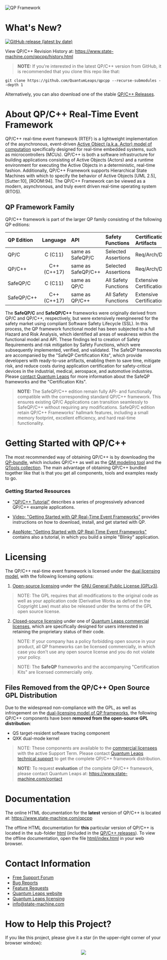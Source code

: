 ![QP Framework](https://www.state-machine.com/img/qp_banner.jpg)

# What's New?

[![GitHub release (latest by date)](https://img.shields.io/github/v/release/QuantumLeaps/qpcpp)](https://github.com/QuantumLeaps/qpcpp/releases/latest)

View QP/C++ Revision History at: https://www.state-machine.com/qpcpp/history.html

> **NOTE:** If you're interested in the latest QP/C++ version from GitHub,
it is recommended that you clone this repo like that:

```
git clone https://github.com/QuantumLeaps/qpcpp --recurse-submodules --depth 1
```

Alternatively, you can also download one of the stable
[QP/C++ Releases][QP-Rel].

# About QP/C++ Real-Time Event Framework
QP/C++ real-time event framework (RTEF) is a lightweight implementation of
the asynchronous, event-driven [Active Object (a.k.a. Actor) model of computation][AOmod]
specifically designed for real-time embedded systems, such as microcontrollers (MCUs).
QP/C++ is both a software infrastructure for building applications consisting
of Active Objects (Actors) and a runtime environment for executing the Active
Objects in a deterministic, real-time fashion. Additionally, QP/C++ Framework
supports Hierarchical State Machines with which to specify the behavior of
Active Objects [UML 2.5], [Sutter:10], [ROOM:94]. The QP/C++ Framework can be
viewed as a modern, asynchronous, and truly event driven real-time operating
system (RTOS).

## QP Framework Family
QP/C++ framework is part of the larger QP family consisting of the following
QP editions:

|QP Edition |  Language   |      API         | Safety Functions   |Certification Artifacts| Licensing
|:----------|:-----------:|:-----------------|:-------------------|:----------------|:---------
| QP/C      | C (C11)     |same as SafeQP/C  |Selected Assertions |Req/Arch/Design  | [dual][Lic]
| QP/C++    | C++ (C++17) |same as SafeQP/C++|Selected Assertions |Req/Arch/Design  | [dual][Lic]
| SafeQP/C  | C (C11)     |same as QP/C      |All Safety Functions|Extensive<br>Certification Kit| [commercial][Com]
| SafeQP/C++| C++ (C++17) |same as QP/C++    |All Safety Functions|Extensive<br>Certification Kit| [commercial][Com]

The **SafeQP/C** and **SafeQP/C++** frameworks were originally derived from QP/C and QP/C++,
respectively, but were extensively reengineered for the safety market using compliant
Software Safety Lifecycle (SSL). In this process, the QP framework functional model has been
subjected to a full Hazard and Risk Analysis, which identified all areas of weakness within
the functional model and API. These findings led to creation of Safety Requirements and risk
mitigation by Safety Functions, which were subsequently implemented, verified, and validated.
The SafeQP frameworks are accompanied by the "SafeQP Certification Kits", which provide
developers with ready-to-use artifacts, enabling them to save time, mitigate risk, and reduce
costs during application certification for safety-critical devices in the industrial, medical,
aerospace, and automotive industries. Please [contact Quantum Leaps](#contact-information)
for more information about the SafeQP frameworks and the "Certification Kits".

> **NOTE:** The SafeQP/C++ edition remain fully API- and functionally compatible with the
corresponding standard QP/C++ framework. This ensures existing QP/C Applications can transition
seamlessly to SafeQP/C++ without requiring any modifications. SafeQP/C edition retain QP/C++
Frameworks' hallmark features, including a small memory footprint, excellent efficiency,
and hard real-time functionality.


# Getting Started with QP/C++
The most recommended way of obtaining QP/C++ is by downloading the
[QP-bundle](https://www.state-machine.com/#Downloads), which includes QP/C++
as well as the [QM modeling tool][QM] and the [QTools collection][QTools].
The main advantage of obtaining QP/C++ bundled together like that is
that you get all components, tools and examples ready to go.

### Getting Started Resources
- ["QP/C++ Tutorial"][Tut]
describes a series of progressively advanced QP/C++ example applications.

- [Video: "Getting Started with QP Real-Time Event Frameworks"][Video]
provides instructions on how to download, install, and get started with QP.

- [AppNote: "Getting Started with QP Real-Time Event Frameworks"][AN]
contains also a tutorial, in which you build a simple "Blinky" application.

# Licensing
The QP/C++ real-time event framework is licensed under the
[dual licensing model](https://www.state-machine.com/licensing), with
the following licensing options:

1. [Open-source licensing](https://www.state-machine.com/licensing#Open) under the
[GNU General Public License (GPLv3)](https://www.gnu.org/licenses/gpl-3.0.en.html).

> NOTE: The GPL requires that all modifications to the original code
as well as your application code (Derivative Works as defined in the
Copyright Law) must also be released under the terms of the GPL
open source license.

2. [Closed-source licensing](https://www.state-machine.com/licensing#Closed) under one of
[Quantum Leaps commercial licenses](https://www.state-machine.com/licensing#Commercial),
which are specifically designed for users interested in retaining the
proprietary status of their code.

> NOTE: If your company has a policy forbidding open source in your product,
all QP frameworks can be licensed commercially, in which case you don't use
any open source license and you do not violate your policy.

> NOTE: The **SafeQP** frameworks and the accompanying "Certification Kits"
are licensed commercially only.


## Files Removed from the QP/C++ Open Source GPL Distribution
Due to the widespread non-compliance with the GPL, as well as infringement on the
[dual-licensing model of QP frameworks][Lic], the following QP/C++ components
have been **removed from the open-source GPL distribution**:
- QS target-resident software tracing component
- QXK dual-mode kernel

> NOTE: These components are available to the [commercial licensees][Cust] with
the active Support Term. Please contact [Quantum Leaps technical support][Sup]
to get the complete QP/C++ framework distribution.

> **NOTE:** To request **evaluation** of the complete QP/C++ framework, please contact
Quantum Leaps at: https://www.state-machine.com/contact


# Documentation
The online HTML documentation for the **latest** version of QP/C++ is located
at: https://www.state-machine.com/qpcpp

The offline HTML documentation for **this** particular version of QP/C++
is located in the sub-folder [html](html) (included in the [QP/C++ releases][QP-Rel]).
To view the offline documentation, open the file [html/index.html](html/index.html)
in your web browser.


# Contact Information
- [Free Support Forum](https://sourceforge.net/p/qpc/discussion/668726)
- [Bug Reports](https://sourceforge.net/p/qpc/bugs/)
- [Feature Requests](https://sourceforge.net/p/qpc/feature-requests/)
- [Quantum Leaps website](https://www.state-machine.com)
- [Quantum Leaps licensing](https://www.state-machine.com/licensing)
- [info@state-machine.com](mailto:info@state-machine.com)


# How to Help this Project?
If you like this project, please give it a star (in the upper-right corner of your browser window):

<p align="center">
<img src="https://www.state-machine.com/img/github-star.jpg"/><br>
</p>

   [RTEF]:   <https://www.state-machine.com/rtef>
   [QP]:     <https://www.state-machine.com/products/qp>
   [QP/C]:   <https://github.com/QuantumLeaps/qpc>
   [QP/C++]: <https://github.com/QuantumLeaps/qpcpp>
   [Cert]:   <https://www.state-machine.com/products/qp#CERT>
   [QM]:     <https://github.com/QuantumLeaps/qm>
   [QTools]: <https://github.com/QuantumLeaps/qtools>
   [Lic]:    <https://www.state-machine.com/licensing>
   [Com]:    <https://www.state-machine.com/licensing#Commercial>
   [Cust]:   <https://www.state-machine.com/customers>
   [Sup]:    <mailto:support@state-machine.com>
   [AN]:     <https://www.state-machine.com/doc/AN_Getting_Started_with_QP.pdf>
   [Video]:  <https://youtu.be/O7ER6_VqIH0>
   [QS]:     <https://www.state-machine.com/qpcpp/srs-qp_qs.html>
   [QV]:     <https://www.state-machine.com/qpcpp/srs-qp_qv.html>
   [QK]:     <https://www.state-machine.com/qpcpp/srs-qp_qk.html>
   [QXK]:    <https://www.state-machine.com/qpcpp/srs-qp_qxk.html>
   [SRS]:    <https://www.state-machine.com/qpcpp/srs-qp.html>
   [SAS]:    <https://www.state-machine.com/qpcpp/sas-qp.html>
   [SDS]:    <https://www.state-machine.com/qpcpp/sds-qp.html>
   [Active]: <https://www.state-machine.com/qpcpp/srs-qp_ao.html>
   [AOmod]:  <https://www.state-machine.com/qpcpp/srs-qp_ao.html#srs-qp_ao-model>
   [Event]:  <https://www.state-machine.com/qpcpp/srs-qp_evt.html>
   [HSM]:    <https://www.state-machine.com/qpcpp/srs-qp_sm.html>
   [Tut]:    <https://www.state-machine.com/qpcpp/gs_tut.html>
   [QP-Rel]: <https://github.com/QuantumLeaps/qpcpp/releases>
